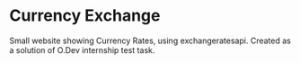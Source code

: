# Currency Exchange
Small website showing Currency Rates, using exchangeratesapi.
Created as a solution of O.Dev internship test task.